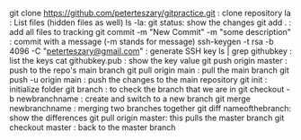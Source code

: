git clone https://github.com/peterteszary/gitpractice.git   : clone repository
la : List files (hidden files as well)
ls -la: 
git status: show the changes
git add . : add all files to tracking
git commit -m "New Commit" -m "some description" : commit with a message (-m stands for message)
ssh-keygen -t rsa -b 4096 -C "peterteszary@gmail.com" : generate SSH key
ls | grep githubkey : list the keys
cat githubkey.pub : show the key value
git push origin master : push to the repo's main branch
git pull origin main : pull the main branch
git push -u origin main : push the changes to the main repository
git init : initialize folder
git branch : to check the branch that we are in
git checkout -b newbranchname : create and switch to a new branch
git merge newbranchname : merging two branches together
git diff nameofthebranch: show the differences
git pull origin master: this pulls the master branch
git checkout master : back to the master branch
